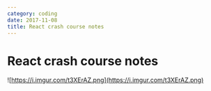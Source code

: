 ```yaml
---
category: coding
date: 2017-11-08
title: React crash course notes
---
```

# React crash course notes

![https://i.imgur.com/t3XErAZ.png](https://i.imgur.com/t3XErAZ.png)